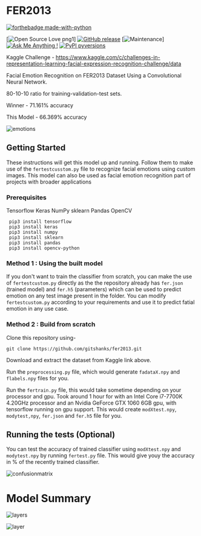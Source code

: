 # FER2013 
[![forthebadge made-with-python](http://ForTheBadge.com/images/badges/made-with-python.svg)](https://www.python.org/)

[![Open Source Love png1](https://badges.frapsoft.com/os/v1/open-source.png?v=103)]
[![GitHub release](https://img.shields.io/github/release/Naereen/StrapDown.js.svg)](https://github.com/gitshanks/fer2013/releases)
[![Maintenance](https://img.shields.io/badge/Maintained%3F-yes-green.svg)]
[![Ask Me Anything !](https://img.shields.io/badge/Ask%20me-anything-1abc9c.svg)](http://gitshanks.github.io)
[![PyPI pyversions](https://img.shields.io/pypi/pyversions/ansicolortags.svg)](https://pypi.python.org/pypi/ansicolortags/)


Kaggle Challenge - https://www.kaggle.com/c/challenges-in-representation-learning-facial-expression-recognition-challenge/data

Facial Emotion Recognition on FER2013 Dataset Using a Convolutional Neural Network. 

80-10-10 ratio for training-validation-test sets.

Winner - 71.161% accuracy

This Model -  66.369% accuracy

![emotions](https://user-images.githubusercontent.com/28602282/48102098-ab737b80-e1e6-11e8-8541-517de2be0064.png)

## Getting Started

These instructions will get this model up and running. Follow them to make use of the `fertestcusstom.py` file to recognize facial emotions using custom images. This model can also be used as facial emotion recognition part of projects with broader applications

### Prerequisites
Tensorflow
Keras
NumPy
sklearn
Pandas
OpenCV
```
 pip3 install tensorflow
 pip3 install keras
 pip3 install numpy
 pip3 install sklearn
 pip3 install pandas
 pip3 install opencv-python
```

### Method 1 : Using the built model 

If you don't want to train the classifier from scratch, you can make the use of `fertestcustom.py` directly as the the repository already has `fer.json` (trained model) and `fer.h5` (parameters) which can be used to predict emotion on any test image present in the folder. You can modify `fertestcustom.py` according to your requirements and use it to predict fatial emotion in any use case.

### Method 2 : Build from scratch
Clone this repository using-
```
git clone https://github.com/gitshanks/fer2013.git
```
Download and extract the dataset from Kaggle link above.

Run the `preprocessing.py` file, which would generate `fadataX.npy` and `flabels.npy` files for you.

Run the `fertrain.py` file,  this would take sometime depending on your processor and gpu. Took around 1 hour for with an Intel Core i7-7700K 4.20GHz processor and an Nvidia GeForce GTX 1060 6GB gpu, with tensorflow running on gpu support. This would create `modXtest.npy`, `modytest,npy`, `fer.json` and `fer.h5` file for you.

## Running the tests (Optional)

You can test the accuracy of trained classifier using `modXtest.npy` and `modytest.npy` by running `fertest.py` file. This would give youy the accuracy in % of the recently trained classifier.

![confusionmatrix](https://user-images.githubusercontent.com/28602282/47956084-d8186080-df64-11e8-9d07-c7eda5cf6697.png)

# Model Summary
![layers](https://user-images.githubusercontent.com/28602282/48034278-f5435f80-e11b-11e8-8390-585e34fc18ae.png)

![layer](https://user-images.githubusercontent.com/28602282/48034508-f5902a80-e11c-11e8-9265-3b3eaea642a0.png)
